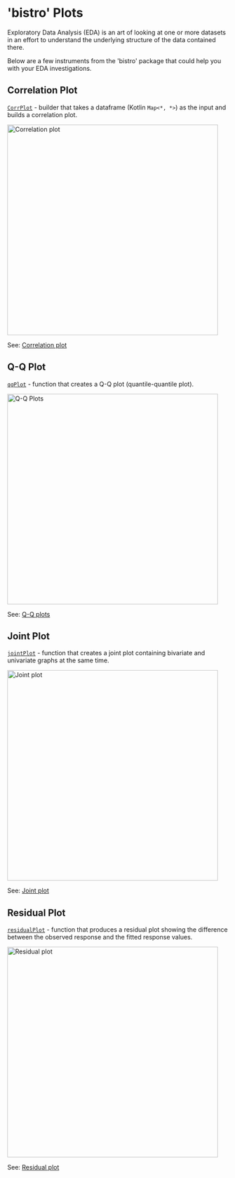 # 'bistro' Plots

Exploratory Data Analysis (EDA) is an art of looking at one or more datasets in an effort to understand the underlying structure of the data contained there.

Below are a few instruments from the 'bistro' package that could help you with your EDA investigations.


## Correlation Plot

[`CorrPlot`](%api_bistro%.corr/-corr-plot/index.html) - builder that takes a dataframe (Kotlin `Map<*, *>`) as the input and builds a correlation plot.

<img src="correlation_plot.png" alt="Correlation plot" width="480">

See: [Correlation plot](%nb-correlation_plot%)


## Q-Q Plot

[`qqPlot`](%api_bistro%.qq/qq-plot.html) - function that creates a Q-Q plot (quantile-quantile plot).

<img src="qq_plots.png" alt="Q-Q Plots" width="480">

See: [Q-Q plots](%nb-qq_plots%)


## Joint Plot

[`jointPlot`](%api_bistro%.joint/joint-plot.html) - function that creates a joint plot containing bivariate and univariate graphs at the same time.

<img src="joint_plot.png" alt="Joint plot" width="480">

See: [Joint plot](%nb-joint_plot%)


## Residual Plot

[`residualPlot`](%api_bistro%.residual/residual-plot.html) - function that produces a residual plot showing the difference between the observed response and the fitted response values.

<img src="residual_plot.png" alt="Residual plot" width="480">

See: [Residual plot](%nb-residual_plot%)